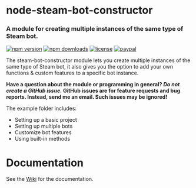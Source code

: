 # node-steam-bot-constructor
### A module for creating multiple instances of the same type of Steam bot. 
[![npm version](https://img.shields.io/npm/v/steam-bot-constructor.svg)](https://npmjs.com/package/steam-bot-constructor)
[![npm downloads](https://img.shields.io/npm/dm/steam-bot-constructor.svg)](https://npmjs.com/package/steam-bot-constructor)
[![license](https://img.shields.io/npm/l/steam-bot-constructor.svg)](https://github.com/SnaBe/node-steam-bot-constructor/blob/master/LICENSE)
[![paypal](https://img.shields.io/badge/paypal-donate-yellow.svg)](https://www.paypal.me/snabe)

The steam-bot-constructor module lets you create multiple instances of the same type of Steam bot, it also gives you the option to add your own functions & custom features to a specific bot instance. 

**Have a question about the module or programming in general? *Do not create a GitHub issue.* GitHub issues are for feature requests and bug reports. Instead, send me an email. Such issues may be ignored!**

The example folder includes:
- Setting up a basic project
- Setting up multiple bots
- Customize bot features
- Using built-in methods

# Documentation
See the [Wiki](https://github.com/SnaBe/node-steam-bot-constructor/wiki) for the documentation.
